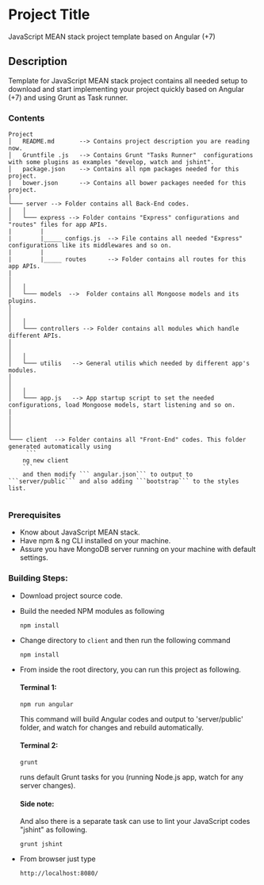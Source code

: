 # Project Title
JavaScript MEAN stack project template based on Angular (+7)


## Description 
Template for JavaScript MEAN stack project contains all needed setup to download and start implementing your project quickly based on Angular (+7) and using Grunt as Task runner. 

### Contents

```
Project
│   README.md       --> Contains project description you are reading now.
│   Gruntfile .js   --> Contains Grunt "Tasks Runner"  configurations with some plugins as examples "develop, watch and jshint".
│   package.json    --> Contains all npm packages needed for this project.
|   bower.json      --> Contains all bower packages needed for this project. 
|   
└─── server --> Folder contains all Back-End codes.
│   │   
│   └─── express --> Folder contains "Express" configurations and "routes" files for app APIs.
|        |
|        |_____ configs.js  --> File contains all needed "Express" configurations like its middlewares and so on.
|        |
|        |_____ routes      --> Folder contains all routes for this app APIs.
|           
│       
│   │   
│   └─── models  -->  Folder contains all Mongoose models and its plugins.
│          
│       
│   │   
│   └─── controllers --> Folder contains all modules which handle different APIs.
│          
│       
│   │   
│   └─── utilis   --> General utilis which needed by different app's modules.
│          
│       
│   │   
│   └─── app.js   --> App startup script to set the needed configurations, load Mongoose models, start listening and so on. 
|
│          
│       
│   
└─── client  --> Folder contains all "Front-End" codes. This folder generated automatically using 
     ```
    ng new client
    ```
    and then modify ``` angular.json``` to output to ```server/public``` and also adding ```bootstrap``` to the styles list.
           
```


### Prerequisites
* Know about JavaScript MEAN stack.
* Have npm & ng CLI installed on your machine.
* Assure you have MongoDB server running on your machine with default settings.

### Building Steps:

* Download project source code.

* Build the needed NPM modules as following
    ```
    npm install
    ```

* Change directory to ```client``` and then run the following command
    ```
    npm install
    ```

* From inside the root directory, you can run this project as following.
    #### Terminal 1:

    ```
    npm run angular
    ```
    This command will build Angular codes and output to 'server/public' folder, and watch for changes and rebuild automatically.


    #### Terminal 2:
    ```
    grunt
    ```
    runs default Grunt tasks for you (running Node.js app, watch for any server changes). 
    
    #### Side note:
    And also there is a separate task can use to lint your JavaScript codes "jshint" as following.
    ```
    grunt jshint
    ```

* From browser just type 
    ```
    http://localhost:8080/
    ```






 